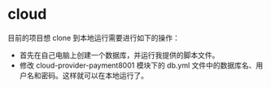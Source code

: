 # cloud
目前的项目想 clone 到本地运行需要进行如下的操作：

* 首先在自己电脑上创建一个数据库，并运行我提供的脚本文件。
* 修改 cloud-provider-payment8001 模块下的 db.yml 文件中的数据库名、用户名和密码。这样就可以在本地运行了。
